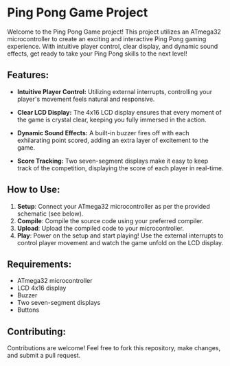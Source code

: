 # Ping Pong Game Project

Welcome to the Ping Pong Game project! This project utilizes an ATmega32 microcontroller to create an exciting 
and interactive Ping Pong gaming experience. With intuitive player control, clear display, and dynamic sound 
effects, get ready to take your Ping Pong skills to the next level!

## Features:

- **Intuitive Player Control:** Utilizing external interrupts, controlling your player's movement feels natural
and responsive.
  
- **Clear LCD Display:** The 4x16 LCD display ensures that every moment of the game is crystal clear, keeping 
you fully immersed in the action.

- **Dynamic Sound Effects:** A built-in buzzer fires off with each exhilarating point scored, adding an extra 
layer of excitement to the game.

- **Score Tracking:** Two seven-segment displays make it easy to keep track of the competition, displaying the
score of each player in real-time.

## How to Use:

1. **Setup**: Connect your ATmega32 microcontroller as per the provided schematic (see below).
2. **Compile**: Compile the source code using your preferred compiler.
3. **Upload**: Upload the compiled code to your microcontroller.
4. **Play**: Power on the setup and start playing! Use the external interrupts to control player movement and watch the game unfold on the LCD display.


## Requirements:

- ATmega32 microcontroller
- LCD 4x16 display
- Buzzer
- Two seven-segment displays
- Buttons

## Contributing:

Contributions are welcome! Feel free to fork this repository, make changes, and submit a pull request.




